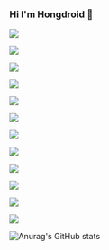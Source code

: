 ### Hi I'm Hongdroid 👋

<!--
**hongdroid94/hongdroid94** is a ✨ _special_ ✨ repository because its `README.md` (this file) appears on your GitHub profile.

Here are some ideas to get you started:

- 🔭 I’m currently working on ...
- 🌱 I’m currently learning ...
- 👯 I’m looking to collaborate on ...
- 🤔 I’m looking for help with ...
- 💬 Ask me about ...
- 📫 How to reach me: ...
- 😄 Pronouns: ...
- ⚡ Fun fact: ...

-->

  <!-- visual studio -->
  <a href="#" onclick="return false;" target="_blank"><img src="https://img.shields.io/badge/Visual Studio-5C2D91?style=flat&logo=Visual studio&logoColor=ffffff"/></a>
  
  <!-- visual studio code -->
  <a href="#" onclick="return false;" target="_blank"><img src="https://img.shields.io/badge/VS Code-007ACC?style=flat&logo=Visual Studio Code&logoColor=ffffff"/></a>

  <!-- android -->
  <a href="#" onclick="return false;" target="_blank"><img src="https://img.shields.io/badge/Android-3DDC84?style=flat&logo=Android&logoColor=ffffff"/></a>
  
  <!-- android studio -->
  <a href="#" onclick="return false;" target="_blank"><img src="https://img.shields.io/badge/Android Studio-3DDC84?style=flat&logo=Android Studio&logoColor=ffffff"/></a>
  <!-- kotlin -->
  <a href="#" onclick="return false;" target="_blank"><img src="https://img.shields.io/badge/Kotlin-7F52FF?style=flat&logo=kotlin&logoColor=ffffff"/></a>
  <!-- c -->
  <a href="#" onclick="return false;" target="_blank"><img src="https://img.shields.io/badge/C Language-A8B9CC?style=flat&logo=c&logoColor=ffffff"/></a>
  
  <!-- c++ -->
  <a href="#" onclick="return false;" target="_blank"><img src="https://img.shields.io/badge/C++-00599C?style=flat&logo=c++&logoColor=ffffff"/></a>

  <!-- c# -->
  <a href="#" onclick="return false;" target="_blank"><img src="https://img.shields.io/badge/C Sharp-239120?style=flat&logo=C Sharp&logoColor=ffffff"/></a>
  
  <!-- unity -->
  <a href="#" onclick="return false;" target="_blank"><img src="https://img.shields.io/badge/Unity-FFFFFF?style=flat&logo=Unity&logoColor=ffffff"/></a>

  <!-- html5 -->
  <a href="#" onclick="return false;" target="_blank"><img src="https://img.shields.io/badge/HTML5-E34F26?style=flat&logo=html5&logoColor=ffffff"/></a>
  
  <!-- css3 -->
  <a href="#" onclick="return false;" target="_blank"><img src="https://img.shields.io/badge/CSS3-1572B6?style=flat&logo=css3&logoColor=ffffff"/></a>

  <!-- firebase -->
  <a href="#" onclick="return false;" target="_blank"><img src="https://img.shields.io/badge/Firebase-FFCA28?style=flat&logo=Firebase&logoColor=ffffff"/></a>
  
<div style="float: left;">
 

</div>


![Anurag's GitHub stats](https://github-readme-stats.vercel.app/api?username=hongdroid94&show_icons=true&theme=blueberry)


